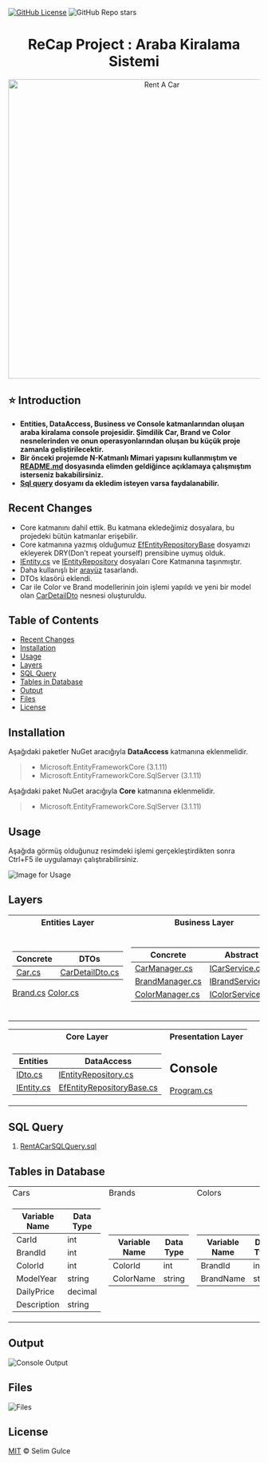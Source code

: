 [![GitHub License](https://img.shields.io/github/license/gulceselim/re-cap-project-with-csharp?color=green)](https://github.com/gulceselim/re-cap-project-with-csharp/blob/main/LICENSE.txt)
![GitHub Repo stars](https://img.shields.io/github/stars/gulceselim/re-cap-project-with-csharp?color=yellow)
<!--![GitHub repo size](https://img.shields.io/github/repo-size/gulceselim/re-cap-project-with-csharp)-->

<h1 align="center">ReCap Project : Araba Kiralama Sistemi</h1> 

<p align="center">
  <img src="https://user-images.githubusercontent.com/43720773/106998466-9d31b280-6795-11eb-8e5b-16e0b78a99bc.PNG" width="600" alt="Rent A Car">
</p>

## ⭐ Introduction 
- **Entities, DataAccess, Business ve Console katmanlarından oluşan araba kiralama console projesidir. Şimdilik Car, Brand ve Color nesnelerinden ve onun operasyonlarından oluşan bu küçük proje zamanla geliştirilecektir.**
- **Bir önceki projemde N-Katmanlı Mimari yapısını kullanmıştım ve [README.md](https://github.com/gulceselim/ReCapDemo/blob/master/README.md) dosyasında elimden geldiğince açıklamaya çalışmıştım isterseniz bakabilirsiniz.**
- **[Sql query](https://github.com/gulceselim/re-cap-project-with-csharp/blob/main/RentACarSQLQuery.sql) dosyamı da ekledim isteyen varsa faydalanabilir.**


## Recent Changes
- Core katmanını dahil ettik. Bu katmana ekledeğimiz dosyalara, bu projedeki bütün katmanlar erişebilir. 
- Core katmanına yazmış olduğumuz [EfEntityRepositoryBase](https://github.com/gulceselim/re-cap-project-with-csharp/blob/main/Core/DataAccess/EntityFramework/EfEntityRepositoryBase.cs) dosyamızı ekleyerek DRY(Don't repeat yourself) prensibine uymuş olduk.
- [IEntity.cs](https://github.com/gulceselim/re-cap-project-with-csharp/blob/main/Core/Entities/IEntity.cs) ve [IEntityRepository](https://github.com/gulceselim/re-cap-project-with-csharp/blob/main/Core/DataAccess/IEntityRepository.cs) dosyaları Core Katmanına taşınmıştır.
- Daha kullanışlı bir [arayüz](#output) tasarlandı.
- DTOs klasörü eklendi. 
- Car ile Color ve Brand modellerinin join işlemi yapıldı ve yeni bir model olan [CarDetailDto](https://github.com/gulceselim/re-cap-project-with-csharp/blob/main/Entities/DTOs/CarDetailDto.cs) nesnesi oluşturuldu.

## Table of Contents
- [Recent Changes](#recent-changes)
- [Installation](#installation)
- [Usage](#usage)
- [Layers](#layers)
- [SQL Query](#sql-query)
- [Tables in Database](#tables-in-database)
- [Output](#output)
- [Files](#files)
- [License](#license)


## Installation
Aşağıdaki paketler NuGet aracığıyla **DataAccess** katmanına eklenmelidir.
> - Microsoft.EntityFrameworkCore (3.1.11)
> - Microsoft.EntityFrameworkCore.SqlServer (3.1.11)

Aşağıdaki paket NuGet aracığıyla **Core** katmanına eklenmelidir.
> - Microsoft.EntityFrameworkCore.SqlServer (3.1.11)

## Usage 
Aşağıda görmüş olduğunuz resimdeki işlemi gerçekleştirdikten sonra Ctrl+F5 ile uygulamayı çalıştırabilirsiniz.

![Image for Usage](https://user-images.githubusercontent.com/43720773/107143179-aa40d400-6944-11eb-9a45-e3f6dcdf6b80.jpg)


## Layers
<table>
  <tr>
    <th>Entities Layer</th>
     <th>Business Layer</th>
     <th>Data Access Layer</th>
  </tr>
  <tr>
    <td>
      
Concrete | DTOs
------------ | -------------
[Car.cs](https://github.com/gulceselim/re-cap-project-with-csharp/blob/main/Entities/Concrete/Car.cs) | [CarDetailDto.cs](https://github.com/gulceselim/re-cap-project-with-csharp/blob/main/Entities/DTOs/CarDetailDto.cs)
[Brand.cs](https://github.com/gulceselim/re-cap-project-with-csharp/blob/main/Entities/Concrete/Brand.cs)
[Color.cs](https://github.com/gulceselim/re-cap-project-with-csharp/blob/main/Entities/Concrete/Color.cs)

   </td>
    <td>
  
Concrete | Abstract
------------ | -------------
[CarManager.cs](https://github.com/gulceselim/re-cap-project-with-csharp/blob/main/Business/Concrete/CarManager.cs) | [ICarService.cs](https://github.com/gulceselim/re-cap-project-with-csharp/blob/main/Business/Abstract/ICarService.cs)
[BrandManager.cs](https://github.com/gulceselim/re-cap-project-with-csharp/blob/main/Business/Concrete/BrandManager.cs) | [IBrandService.cs](https://github.com/gulceselim/re-cap-project-with-csharp/blob/main/Business/Abstract/IBrandService.cs)
[ColorManager.cs](https://github.com/gulceselim/re-cap-project-with-csharp/blob/main/Business/Concrete/ColorManager.cs) | [IColorService.cs](https://github.com/gulceselim/re-cap-project-with-csharp/blob/main/Business/Abstract/IColorService.cs)

   </td>
    <td>
  
Concrete | Abstract
------------ | -------------
[EfCarDal.cs](https://github.com/gulceselim/re-cap-project-with-csharp/blob/main/DataAccess/Concrete/EntityFramework/Repository/EfCarDal.cs) | [ICarDal.cs](https://github.com/gulceselim/re-cap-project-with-csharp/blob/main/DataAccess/Abstract/ICarDal.cs)
[EfBrandDal.cs](https://github.com/gulceselim/re-cap-project-with-csharp/blob/main/DataAccess/Concrete/EntityFramework/Repository/EfBrandDal.cs) | [IBrandDal.cs](https://github.com/gulceselim/re-cap-project-with-csharp/blob/main/DataAccess/Abstract/IBrandDal.cs)
[EfColorDal.cs](https://github.com/gulceselim/re-cap-project-with-csharp/blob/main/DataAccess/Concrete/EntityFramework/Repository/EfColorDal.cs) | [IColorDal.cs](https://github.com/gulceselim/re-cap-project-with-csharp/blob/main/DataAccess/Abstract/IColorDal.cs)
[RentACarContext.cs](https://github.com/gulceselim/re-cap-project-with-csharp/blob/main/DataAccess/Concrete/EntityFramework/Context/RentACarContext.cs)

   </td>
  </tr>
 </table>

<table>
  <tr>
    <th>Core Layer</th>
     <th>Presentation Layer</th>
  </tr>
  <tr>
  <td>
  
Entities | DataAccess
------------ | -------------
[IDto.cs](https://github.com/gulceselim/re-cap-project-with-csharp/blob/main/Core/Entities/IDto.cs) | [IEntityRepository.cs](https://github.com/gulceselim/re-cap-project-with-csharp/blob/main/Core/DataAccess/IEntityRepository.cs)
[IEntity.cs](https://github.com/gulceselim/re-cap-project-with-csharp/blob/main/Core/Entities/IEntity.cs) | [EfEntityRepositoryBase.cs](https://github.com/gulceselim/re-cap-project-with-csharp/blob/main/Core/DataAccess/EntityFramework/EfEntityRepositoryBase.cs)
 
   </td>
   <td>
  
Console 
------------ 
[Program.cs](https://github.com/gulceselim/re-cap-project-with-csharp/blob/main/ConsoleUI/Program.cs) 
 
   </td>
  </tr>
 </table>


## SQL Query
1. [RentACarSQLQuery.sql](https://github.com/gulceselim/re-cap-project-with-csharp/blob/main/RentACarSQLQuery.sql)


## Tables in Database
<table>
  <tr>
    <td>Cars</td>
     <td>Brands</td>
     <td>Colors</td>
  </tr>
  <tr>
    <td>

Variable Name | Data Type
------------ | -------------
CarId | int
BrandId | int
ColorId | int
ModelYear | string
DailyPrice | decimal
Description | string
   
   </td>
    <td>

Variable Name | Data Type
------------ | -------------
ColorId | int
ColorName | string
   
   </td>
    <td>

Variable Name | Data Type
------------ | -------------
BrandId | int
BrandName | string
   
   </td>
  </tr>
 </table>


## Output
![Console Output](https://user-images.githubusercontent.com/43720773/107492977-1c602580-6b9e-11eb-97f4-5081455063d0.jpg)


## Files
![Files](https://user-images.githubusercontent.com/43720773/107492995-241fca00-6b9e-11eb-8449-4280c692fe0f.jpg)


## License
[MIT](https://github.com/gulceselim/re-cap-project-with-csharp/blob/main/LICENSE.txt) © Selim Gulce
